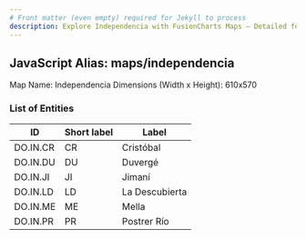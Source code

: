 ```yaml
---
# Front matter (even empty) required for Jekyll to process
description: Explore Independencia with FusionCharts Maps – Detailed features for seamless integration. Try now & enhance your data visualization today! 
---
```


## JavaScript Alias: maps/independencia

Map Name: Independencia
Dimensions (Width x Height): 610x570





### List of Entities

ID | Short label | Label
---|---|---|
DO.IN.CR|CR|Cristóbal
DO.IN.DU|DU|Duvergé
DO.IN.JI|JI|Jimaní
DO.IN.LD|LD|La Descubierta
DO.IN.ME|ME|Mella
DO.IN.PR|PR|Postrer Río